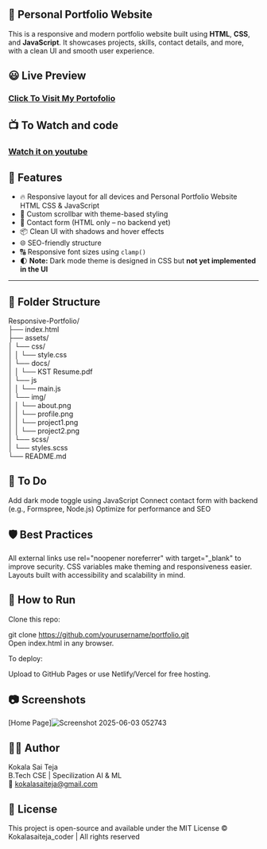 ## 💼 Personal Portfolio Website

This is a responsive and modern portfolio website built using **HTML**, **CSS**, and **JavaScript**. It showcases projects, skills, contact details, and more, with a clean UI and smooth user experience.

## 😃 Live Preview 
### [Click To Visit My Portofolio](https://kokalasaiteja.github.io/Responsive-Portfolio/)

## 📺 To Watch and code
### [Watch it on youtube](https://youtu.be/AKNvTxWOdKw)

## 🚀 Features

- 🔥 Responsive layout for all devices and Personal Portfolio Website HTML CSS & JavaScript
- 🎨 Custom scrollbar with theme-based styling
- 💬 Contact form (HTML only – no backend yet)
- 📦 Clean UI with shadows and hover effects
- 🌐 SEO-friendly structure
- 🔠 Responsive font sizes using `clamp()`
- 🌓 **Note:** Dark mode theme is designed in CSS but **not yet implemented in the UI**

---

## 📁 Folder Structure

Responsive-Portfolio/ <br>
├── index.html <br>
├── assets/ <br>
│ └── css/ <br>
│ │    └── style.css <br>
│ └── docs/ <br>
│ │    └── KST Resume.pdf <br>
│ └── js <br>
│ │    └── main.js <br>
│ └── img/ <br>
│ │    └── about.png <br>
│ │    └── profile.png <br>
│ │    └── project1.png <br>
│ │    └── project2.png <br>
│ └── scss/ <br>
│      └── styles.scss <br>
└── README.md <br>

## 📌 To Do
 Add dark mode toggle using JavaScript
 Connect contact form with backend (e.g., Formspree, Node.js)
 Optimize for performance and SEO

## 🛡️ Best Practices
All external links use rel="noopener noreferrer" with target="_blank" to improve security.
CSS variables make theming and responsiveness easier.
Layouts built with accessibility and scalability in mind.

## 🧪 How to Run
Clone this repo:

git clone https://github.com/yourusername/portfolio.git <br>
Open index.html in any browser.

To deploy:

Upload to GitHub Pages or use Netlify/Vercel for free hosting.

## 📷 Screenshots

[Home Page]![Screenshot 2025-06-03 052743](https://github.com/user-attachments/assets/0164ec6e-68af-475c-8cda-24e783abf43c)

## 🧑‍💻 Author

Kokala Sai Teja  <br>
B.Tech CSE | Specilization AI & ML <br>
📧 [kokalasaiteja@gmail.com](mailto:kokalasaiteja@gmail.com) <br>

## 📜 License

This project is open-source and available under the MIT License
© Kokalasaiteja_coder | All rights reserved
